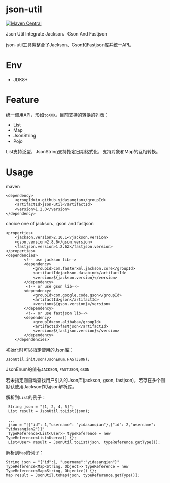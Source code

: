 # json-util
[![Maven Central](https://img.shields.io/badge/maven--central-1.2.0-blue.svg)](http://search.maven.org/#artifactdetails%7Cio.github.yidasanqian%7Cjson-util%7C1.2.0%7Cjar)

Json Util Integrate Jackson、Gson And Fastjson

json-util工具类整合了Jackson、Gson和Fastjson库并统一API。

# Env
- JDK8+

# Feature
统一调用API，形如`toXXX`。目前支持的转换的列表：
- List
- Map
- JsonString
- Pojo

List支持泛型，JsonString支持指定日期格式化，支持对象和Map的互相转换。


# Usage
maven
```
<dependency>
    <groupId>io.github.yidasanqian</groupId>
    <artifactId>json-util</artifactId>
    <version>1.2.0</version>          
</dependency>
```
choice one of jackson、gson and fastjson
```
<properties>
    <jackson.version>2.10.1</jackson.version>
    <gson.version>2.8.6</gson.version>
    <fastjson.version>1.2.62</fastjson.version>
</properties>
<dependencies>
        <!-- use jackson lib-->
        <dependency>
            <groupId>com.fasterxml.jackson.core</groupId>
            <artifactId>jackson-databind</artifactId>
            <version>${jackson.version}</version>          
        </dependency>
         <!-- or use gson lib-->
        <dependency>
            <groupId>com.google.code.gson</groupId>
            <artifactId>gson</artifactId>
            <version>${gson.version}</version>     
        </dependency>
         <!-- or use fastjson lib-->
        <dependency>
            <groupId>com.alibaba</groupId>
            <artifactId>fastjson</artifactId>
            <version>${fastjson.version}</version>      
        </dependency>
    </dependencies>
```

初始化时可以指定使用的Json库：
```
JsonUtil.initJson(JsonEnum.FASTJSON);
```
JsonEnum的值有`JACKSON`, `FASTJSON`, `GSON`

若未指定则自动查找用户引入的Json库(jackson, gson, fastjson)，若存在多个则默认使用Jackson作为json解析库。


解析到`List`的例子：
```
 String json = "[1, 2, 4, 5]";
 List result = JsonUtil.toList(json);
 
 ...
 json = "[{"id": 1,"username": "yidasanqian"},{"id": 2,"username": "yidasanqian2"}]"
 TypeReference<List<User>> typeReference = new TypeReference<List<User>>() {};
 List<User> result = JsonUtil.toList(json, typeReference.getType());
```
解析到`Map`的例子：
```
String json = "{"id":1, "username":"yidasanqian"}"
TypeReference<Map<String, Object>> typeReference = new TypeReference<Map<String, Object>>() {};
Map result = JsonUtil.toMap(json, typeReference.getType());
```
